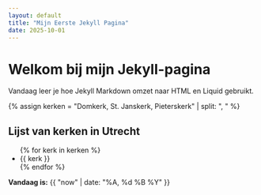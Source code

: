 ```yaml
---
layout: default
title: "Mijn Eerste Jekyll Pagina"
date: 2025-10-01
---
```


# Welkom bij mijn Jekyll-pagina

Vandaag leer je hoe Jekyll Markdown omzet naar HTML en Liquid gebruikt.

{% assign kerken = "Domkerk, St. Janskerk, Pieterskerk" | split: ", " %}

## Lijst van kerken in Utrecht
<ul>
{% for kerk in kerken %}
  <li>{{ kerk }}</li>
{% endfor %}
</ul>

**Vandaag is:** {{ "now" | date: "%A, %d %B %Y" }}

